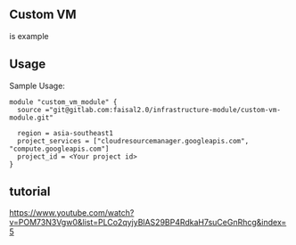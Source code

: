 ## Custom VM
is example

## Usage 
Sample Usage: 
~~~
module "custom_vm_module" {
  source ="git@gitlab.com:faisal2.0/infrastructure-module/custom-vm-module.git"

  region = asia-southeast1
  project_services = ["cloudresourcemanager.googleapis.com", "compute.googleapis.com"]
  project_id = <Your project id>
}
~~~

## tutorial
https://www.youtube.com/watch?v=POM73N3Vgw0&list=PLCo2qyjyBlAS29BP4RdkaH7suCeGnRhcg&index=5